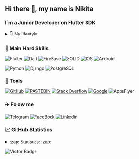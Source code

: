 <!-- [![Header](https://github.com/ANDROMAQUE10/ANDROMAQUE10/blob/main/assets/ANDROMAQUE-github.png)](https://github.com/ANDROMAQUE10) -->

## Hi there 👋, my name is Nikita
### I`m a Junior Developer on Flutter SDK

<details>
<summary>👇 My lifestyle</summary>
<img height="250" alt="This is Joke" src= "https://github.com/ANDROMAQUE10/ANDROMAQUE10/blob/main/assets/eatsleep.png"/>
</details>

### 💼 Main Hard Skills

![Flutter](https://img.shields.io/badge/-Flutter-0d1117?style=for-the-badge&logo=flutter&logoColor=45d1fd) 
![Dart](https://img.shields.io/badge/-Dart-0d1117?style=for-the-badge&logo=dart&logoColor=0175c2) 
![FireBase](https://img.shields.io/badge/-FireBase-0d1117?style=for-the-badge&logo=firebase&logoColor=)
![SOLID](https://img.shields.io/badge/-SOLID-0d1117?style=for-the-badge&logo=SOLID&logoColor=) 
![IOS](https://img.shields.io/badge/-iOS-0d1117?style=for-the-badge&logo=IOS&logoColor=) 
![Android](https://img.shields.io/badge/-Android-0d1117?style=for-the-badge&logo=Android&logoColor=) 

![Python](https://img.shields.io/badge/-Python-0d1117?style=for-the-badge&logo=Python&logoColor=306998) 
![Django](https://img.shields.io/badge/-Django-0d1117?style=for-the-badge&logo=Django&logoColor=0c4b33) 
![PostgreSQL](https://img.shields.io/badge/-PostgreSQL-0d1117?style=for-the-badge&logo=PostgreSQL&logoColor=336791)

<!-- <details>
<summary>More Skills</summary> -->

<!-- ### 🏰 Architectural pattern -->
### 🧰 Tools
[![GitHub](https://img.shields.io/badge/-GitHub-0d1117?style=for-the-badge&logo=GitHub&logoColor=white)](https://github.com/ANDROMAQUE10) 
[![PASTEBIN](https://img.shields.io/badge/-PASTEBIN-0d1117?style=for-the-badge&logo=PASTEBIN&logoColor=)](https://pastebin.com/u/ANDROMAQUE) 
[![Stack Overflow](https://img.shields.io/badge/-Stackoverflow-0d1117?style=for-the-badge&logo=stack-overflow&logoColor=FE7A16)](https://stackoverflow.com/users/17829956/)
[![Google](https://img.shields.io/badge/-Google-0d1117?style=for-the-badge&logo=Google&logoColor=4587f4)](https://www.google.com/)
![AppsFlyer](https://img.shields.io/badge/-AppsFlyer-0d1117?style=for-the-badge&logo=AppsFlyer&logoColor=white)
<!-- </details> -->

### ✈️ Folow me

[![Telegram](https://img.shields.io/badge/-Telegram-0d1117?style=for-the-badge&logo=Telegram&logoColor=2CA5E0)](https://t.me/ANDROMAQUE) 
[![FaceBook](https://img.shields.io/badge/-FaceBook-0d1117?style=for-the-badge&logo=FaceBook&logoColor=1877f2)](https://www.facebook.com/nikita.gribkov.14)
[![Linkedin](https://img.shields.io/badge/-Linkedin-0d1117?style=for-the-badge&logo=Linkedin&logoColor=0a66c2)](https://www.linkedin.com/feed/?trk=onboarding-landing) 

<!-- ### Spotify playing

[![Spotify](https://music-on-github.vercel.app/api/spotify/?background_color=8b0000&border_color=ffffff)](https://open.spotify.com/user/ht7o2kog4bh14rj6xcfyzz72h) -->


### 📈 GitHub Statistics

<details>
<summary>:zap: Statistics: :zap:</summary>
<img height="165" align="left" src="https://github-readme-stats.vercel.app/api?username=ANDROMAQUE10&count_private=true&include_all_commits=true&theme=dark&show_icons=true" />
<img src="https://github-readme-stats.vercel.app/api/top-langs/?username=ANDROMAQUE10&layout=compact&theme=dark" />
</details>

![Visitor Badge](https://visitor-badge.laobi.icu/badge?page_id=ANDROMAQUE10)